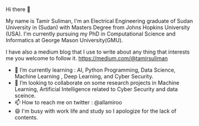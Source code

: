 Hi there 👋

My name is Tamir Suliman, I'm an Electrical Engineering graduate of Sudan University in (Sudan) with Masters Degree from Johns Hopkins University (USA). 
I'm currently pursuing my PhD in Computational Science and Informatics at George Mason University(GMU).

I have also a medium blog that I use to write about any thing that interests me you welcome to follow it.
https://medium.com/@tamirsuliman

* 🌱 I’m currently learning : AI, Python Programming, Data Science,  Machine Learning , Deep Learning,  and Cyber Security.
* 💞️ I’m looking to collaborate on some research projects in Machine Learning, Artificial Intelligence related to Cyber Security and data sceince.
* 📫 How to reach me on twitter :  @allamiroo
* 😄 I'm busy with work life and study so I apologize for the lack of contents.
